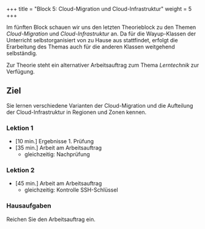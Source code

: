 +++
title = "Block 5: Cloud-Migration und Cloud-Infrastruktur"
weight = 5
+++

Im fünften Block schauen wir uns den letzten Theorieblock zu den Themen
_Cloud-Migration_ und _Cloud-Infrastruktur_ an. Da für die Wayup-Klassen der
Unterricht selbstorganisiert von zu Hause aus stattfindet, erfolgt die
Erarbeitung des Themas auch für die anderen Klassen weitgehend selbständig.

Zur Theorie steht ein alternativer Arbeitsauftrag zum Thema _Lerntechnik_ zur
Verfügung.

## Ziel

Sie lernen verschiedene Varianten der Cloud-Migration und die Aufteilung der
Cloud-Infrastruktur in Regionen und Zonen kennen.

### Lektion 1

- [10 min.] Ergebnisse 1. Prüfung
- [35 min.] Arbeit am Arbeitsauftrag
    - gleichzeitig: Nachprüfung

### Lektion 2

- [45 min.] Arbeit am Arbeitsauftrag
    - gleichzeitig: Kontrolle SSH-Schlüssel

### Hausaufgaben

Reichen Sie den Arbeitsauftrag ein.
